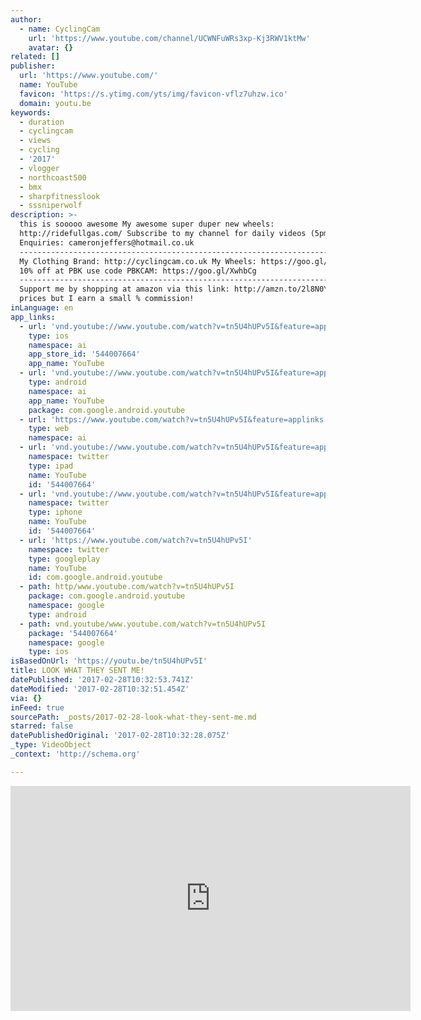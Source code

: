 ```yaml
---
author:
  - name: CyclingCam
    url: 'https://www.youtube.com/channel/UCWNFuWRs3xp-Kj3RWV1ktMw'
    avatar: {}
related: []
publisher:
  url: 'https://www.youtube.com/'
  name: YouTube
  favicon: 'https://s.ytimg.com/yts/img/favicon-vflz7uhzw.ico'
  domain: youtu.be
keywords:
  - duration
  - cyclingcam
  - views
  - cycling
  - '2017'
  - vlogger
  - northcoast500
  - bmx
  - sharpfitnesslook
  - sssniperwolf
description: >-
  this is sooooo awesome My awesome super duper new wheels:
  http://ridefullgas.com/ Subscribe to my channel for daily videos (5pm GMT)
  Enquiries: cameronjeffers@hotmail.co.uk
  -------------------------------------------------------------------------------------------------------------
  My Clothing Brand: http://cyclingcam.co.uk My Wheels: https://goo.gl/4eCKvi
  10% off at PBK use code PBKCAM: https://goo.gl/XwhbCg
  -------------------------------------------------------------------------------------------------------------
  Support me by shopping at amazon via this link: http://amzn.to/2l8N0YT Same
  prices but I earn a small % commission!
inLanguage: en
app_links:
  - url: 'vnd.youtube://www.youtube.com/watch?v=tn5U4hUPv5I&feature=applinks'
    type: ios
    namespace: ai
    app_store_id: '544007664'
    app_name: YouTube
  - url: 'vnd.youtube://www.youtube.com/watch?v=tn5U4hUPv5I&feature=applinks'
    type: android
    namespace: ai
    app_name: YouTube
    package: com.google.android.youtube
  - url: 'https://www.youtube.com/watch?v=tn5U4hUPv5I&feature=applinks'
    type: web
    namespace: ai
  - url: 'vnd.youtube://www.youtube.com/watch?v=tn5U4hUPv5I&feature=applinks'
    namespace: twitter
    type: ipad
    name: YouTube
    id: '544007664'
  - url: 'vnd.youtube://www.youtube.com/watch?v=tn5U4hUPv5I&feature=applinks'
    namespace: twitter
    type: iphone
    name: YouTube
    id: '544007664'
  - url: 'https://www.youtube.com/watch?v=tn5U4hUPv5I'
    namespace: twitter
    type: googleplay
    name: YouTube
    id: com.google.android.youtube
  - path: http/www.youtube.com/watch?v=tn5U4hUPv5I
    package: com.google.android.youtube
    namespace: google
    type: android
  - path: vnd.youtube/www.youtube.com/watch?v=tn5U4hUPv5I
    package: '544007664'
    namespace: google
    type: ios
isBasedOnUrl: 'https://youtu.be/tn5U4hUPv5I'
title: LOOK WHAT THEY SENT ME!
datePublished: '2017-02-28T10:32:53.741Z'
dateModified: '2017-02-28T10:32:51.454Z'
via: {}
inFeed: true
sourcePath: _posts/2017-02-28-look-what-they-sent-me.md
starred: false
datePublishedOriginal: '2017-02-28T10:32:28.075Z'
_type: VideoObject
_context: 'http://schema.org'

---
```

<iframe src="https://cdn.embedly.com/widgets/media.html?src=https%3A%2F%2Fwww.youtube.com%2Fembed%2Ftn5U4hUPv5I%3Ffeature%3Doembed&amp;url=http%3A%2F%2Fwww.youtube.com%2Fwatch%3Fv%3Dtn5U4hUPv5I&amp;image=https%3A%2F%2Fi.ytimg.com%2Fvi%2Ftn5U4hUPv5I%2Fhqdefault.jpg&amp;key=b7d04c9b404c499eba89ee7072e1c4f7&amp;type=text%2Fhtml&amp;schema=youtube" width="640" height="360" scrolling="no" frameborder="0" allowfullscreen="" style=""></iframe>